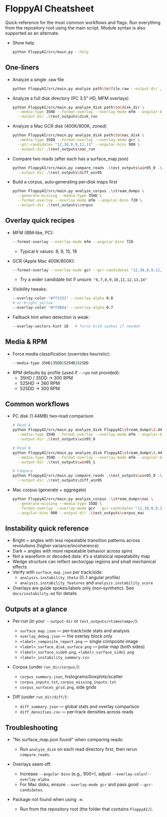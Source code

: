 # FloppyAI Cheatsheet

Quick-reference for the most common workflows and flags. Run everything from the repository root using the main script. Module syntax is also supported as an alternate.

- Show help
  ```bash
  python FloppyAI/src/main.py --help
  ```

## One‑liners

- Analyze a single .raw file
  ```bash
  python FloppyAI/src/main.py analyze path\to\file.raw --output-dir .\test_outputs\single
  ```

- Analyze a full disk directory (PC 3.5" HD, MFM overlays)
  ```bash
  python FloppyAI/src/main.py analyze_disk path\to\disk_dir \
    --media-type 35HD --format-overlay --overlay-mode mfm --angular-bins 720 \
    --output-dir .\test_outputs\disk_run
  ```

- Analyze a Mac GCR disk (400K/800K, zoned)
  ```bash
  python FloppyAI/src/main.py analyze_disk path\to\mac_disk \
    --media-type 35DD --format-overlay --overlay-mode gcr \
    --gcr-candidates "12,10,8,9,11,13" --angular-bins 900 \
    --output-dir .\test_outputs\mac_run
  ```

- Compare two reads (after each has a surface_map.json)
  ```bash
  python FloppyAI/src/main.py compare_reads .\test_outputs\win95_0 .\test_outputs\win95_1 \
    --output-dir .\test_outputs\diff_win95
  ```

- Build a corpus, auto‑generating per‑disk maps first
  ```bash
  python FloppyAI/src/main.py analyze_corpus .\stream_dumps \
    --generate-missing --media-type 35HD \
    --format-overlay --overlay-mode mfm --angular-bins 720 \
    --output-dir .\test_outputs\corpus
  ```

## Overlay quick recipes

- MFM (IBM‑like, PC):
  ```bash
  --format-overlay --overlay-mode mfm --angular-bins 720
  ```
  - Typical k values: 8, 9, 15, 18

- GCR (Apple Mac 400K/800K):
  ```bash
  --format-overlay --overlay-mode gcr --gcr-candidates "12,10,8,9,11,13" --angular-bins 900
  ```
  - Try a wider candidate list if unsure: `"6,7,8,9,10,11,12,13,14"`

- Visibility tweaks:
  ```bash
  --overlay-color "#ff3333" --overlay-alpha 0.8
  # or bright yellow
  --overlay-color "#ffd60a" --overlay-alpha 0.7
  ```

- Fallback hint when detection is weak:
  ```bash
  --overlay-sectors-hint 18   # force k=18 spokes if needed
  ```

## Media & RPM

- Force media classification (overrides heuristic):
  ```bash
  --media-type 35HD|35DD|525HD|525DD
  ```
- RPM defaults by profile (used if `--rpm` not provided):
  - 35HD / 35DD → 300 RPM
  - 525HD → 360 RPM
  - 525DD → 300 RPM

## Common workflows

- PC disk (1.44MB) two‑read comparison
  ```bash
  # Read A
  python FloppyAI/src/main.py analyze_disk FloppyAI\stream_dumps\1.44\win95boot\0 \
    --media-type 35HD --format-overlay --overlay-mode mfm --angular-bins 720 \
    --output-dir .\test_outputs\win95_0

  # Read B
  python FloppyAI/src/main.py analyze_disk FloppyAI\stream_dumps\1.44\win95boot\1 \
    --media-type 35HD --format-overlay --overlay-mode mfm --angular-bins 720 \
    --output-dir .\test_outputs\win95_1

  # Compare
  python FloppyAI/src/main.py compare_reads .\test_outputs\win95_0 .\test_outputs\win95_1 \
    --output-dir .\test_outputs\diff_win95
  ```

- Mac corpus (generate + aggregate)
  ```bash
  python FloppyAI/src/main.py analyze_corpus .\stream_dumps\mac \
    --generate-missing --media-type 35DD \
    --format-overlay --overlay-mode gcr --gcr-candidates "12,10,8,9,11,13" \
    --angular-bins 900 --output-dir .\test_outputs\corpus_mac
  ```

## Instability quick reference

- Bright = angles with less repeatable transition patterns across revolutions (higher variance/incoherence)
- Dark = angles with more repeatable behavior across spins
- Not a waveform or decoded data: it’s a statistical repeatability map
- Wedge structure can reflect sector/gap regions and small mechanical effects
- Verify with `surface_map.json` per track/side:
  - `analysis.instability_theta` (0..1 angular profile)
  - `analysis.instability_features` and `analysis.instability_score`
- Overlays are guide spokes/labels only (non‑synthetic). See `docs/instability.md` for details

## Outputs at a glance

- Per‑run (in your `--output-dir` or `test_outputs/<timestamp>/`):
  - `surface_map.json` — per‑track/side stats and analysis
  - `overlay_debug.json` — the overlay block only
  - `<label>_composite_report.png` — single composite image
  - `<label>_surface_disk_surface.png` — polar map (both sides)
  - `<label>_surface_side0.png`, `<label>_surface_side1.png`
  - `<label>_instability_summary.csv`

- Corpus (under `run_dir/corpus/`):
  - `corpus_summary.json`, histograms/boxplots/scatter
  - `corpus_inputs.txt`, `corpus_missing_inputs.txt`
  - `corpus_surfaces_grid.png`, side grids

- Diff (under `run_dir/diff/`):
  - `diff_summary.json` — global stats and overlay comparison
  - `diff_densities.csv` — per‑track densities across reads

## Troubleshooting

- "No surface_map.json found" when comparing reads:
  - Run `analyze_disk` on each read directory first, then rerun `compare_reads`.

- Overlays seem off:
  - Increase `--angular-bins` (e.g., 900+), adjust `--overlay-color`/`--overlay-alpha`.
  - For Mac disks, ensure `--overlay-mode gcr` and pass good `--gcr-candidates`.

- Package not found when using `-m`:
  - Run from the repository root (the folder that contains `FloppyAI/`).
